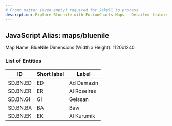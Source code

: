 ```yaml
---
# Front matter (even empty) required for Jekyll to process
description: Explore Bluenile with FusionCharts Maps – Detailed features for seamless integration. Try now & enhance your data visualization today! 
---
```


## JavaScript Alias: maps/bluenile

Map Name: BlueNile
Dimensions (Width x Height): 1120x1240

### List of Entities

| ID      | Short label | Label                   |
| ------- | ----------- | ----------------------- |
|SD.BN.ED|ED|Ad Damazin|
|SD.BN.ER|ER|Al Roseires|
|SD.BN.GI|GI|Geissan|
|SD.BN.BA|BA|Baw|
|SD.BN.EK|EK|Al Kurumik|

